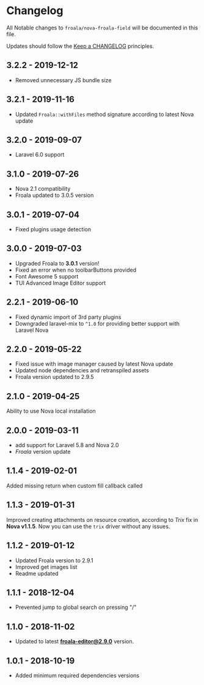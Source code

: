 # Changelog

All Notable changes to `froala/nova-froala-field` will be documented in this file.

Updates should follow the [Keep a CHANGELOG](http://keepachangelog.com/) principles.

## 3.2.2 - 2019-12-12

- Removed unnecessary JS bundle size

## 3.2.1 - 2019-11-16

- Updated `Froala::withFiles` method signature according to latest Nova update

## 3.2.0 - 2019-09-07

- Laravel 6.0 support

## 3.1.0 - 2019-07-26

- Nova 2.1 compatibility
- Froala updated to 3.0.5 version

## 3.0.1 - 2019-07-04

- Fixed plugins usage detection

## 3.0.0 - 2019-07-03

- Upgraded Froala to **3.0.1** version!
- Fixed an error when no toolbarButtons provided
- Font Awesome 5 support
- TUI Advanced Image Editor support

## 2.2.1 - 2019-06-10

- Fixed dynamic import of 3rd party plugins
- Downgraded laravel-mix to `^1.0` for providing better support with Laravel Nova

## 2.2.0 - 2019-05-22

- Fixed issue with image manager caused by latest Nova update
- Updated node dependencies and retranspiled assets
- Froala version updated to 2.9.5

## 2.1.0 - 2019-04-25

Ability to use Nova local installation

## 2.0.0 - 2019-03-11

- add support for Laravel 5.8 and Nova 2.0
- _Froala_ version update

## 1.1.4 - 2019-02-01

Added missing return when custom fill callback called

## 1.1.3 - 2019-01-31

Improved creating attachments on resource creation,
according to _Trix_ fix in **Nova v1.1.5**. Now you can use the `trix` driver without any issues.

## 1.1.2 - 2019-01-12

- Updated Froala version to 2.9.1
- Improved get images list
- Readme updated

## 1.1.1 - 2018-12-04

- Prevented jump to global search on pressing "/"

## 1.1.0 - 2018-11-02

- Updated to latest **froala-editor@2.9.0** version.

## 1.0.1 - 2018-10-19

- Added minimum required dependencies versions
